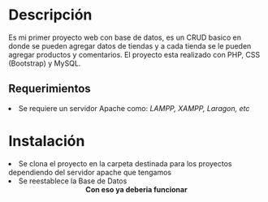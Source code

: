 <h1> Descripción</h1>
Es mi primer proyecto web con base de datos, es un CRUD basico en donde se pueden agregar datos de tiendas y a cada tienda se le pueden agregar productos y comentarios. El proyecto esta realizado con PHP, CSS (Bootstrap) y MySQL.

<h2> Requerimientos</h2>
<li>Se requiere un servidor Apache como: <i> LAMPP, XAMPP, Laragon, etc </i>   </li>

<h1> Instalación</h1>
<li> Se clona el proyecto en la carpeta destinada para los proyectos dependiendo del servidor apache que tengamos</li>
<li>Se reestablece la Base de Datos </li>

<center>
<b> Con eso ya deberia funcionar</b>
</center>
